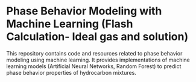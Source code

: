 # Phase Behavior Modeling with Machine Learning (Flash Calculation- Ideal gas and solution)

This repository contains code and resources related to phase behavior modeling using machine learning. It provides implementations of machine learning models (Artificial Neural Networks, Random Forest) to predict phase behavior properties of hydrocarbon mixtures.


